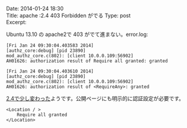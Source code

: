 Date: 2014-01-24 18:30  
Title: apache :2.4 403 Forbidden がでる
Type: post  
Excerpt:   

Ubuntu 13.10 の apache2で 403 がでて進まない。error.log:

    [Fri Jan 24 09:30:04.403583 2014] 
    [authz_core:debug] [pid 23890] 
    mod_authz_core.c(802): [client 10.0.0.109:56902] 
    AH01626: authorization result of Require all granted: granted

    [Fri Jan 24 09:30:04.403610 2014] 
    [authz_core:debug] [pid 23890] 
    mod_authz_core.c(802): [client 10.0.0.109:56902] 
    AH01626: authorization result of <RequireAny>: granted



[2.4で少し変わった](http://hussainweb.me/upgrading-apache-2-4-ubuntu-13-10-upgrade-stories/)ようです。公開ページにも明示的に認証設定が必要です。

    <Location / >
        Require all granted
    </Location>
    

